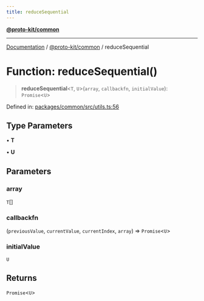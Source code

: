 ```yaml
---
title: reduceSequential
---
```


[**@proto-kit/common**](../README.md)

***

[Documentation](../../../README.md) / [@proto-kit/common](../README.md) / reduceSequential

# Function: reduceSequential()

> **reduceSequential**\<`T`, `U`\>(`array`, `callbackfn`, `initialValue`): `Promise`\<`U`\>

Defined in: [packages/common/src/utils.ts:56](https://github.com/proto-kit/framework/blob/28efa802e3737fc3b77339148b307ef7246f3ef1/packages/common/src/utils.ts#L56)

## Type Parameters

• **T**

• **U**

## Parameters

### array

`T`[]

### callbackfn

(`previousValue`, `currentValue`, `currentIndex`, `array`) => `Promise`\<`U`\>

### initialValue

`U`

## Returns

`Promise`\<`U`\>
